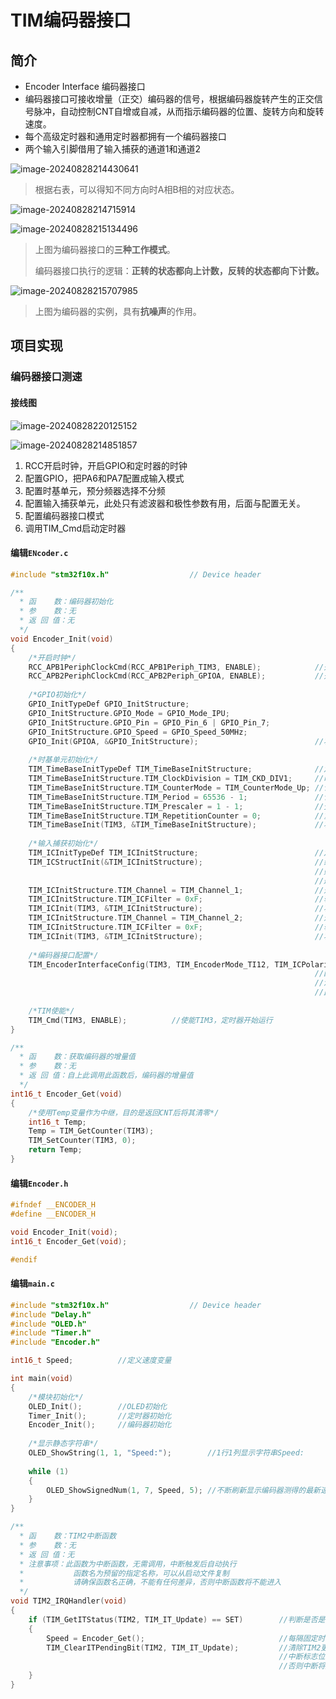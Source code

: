 # TIM编码器接口

## 简介

- Encoder Interface 编码器接口
- 编码器接口可接收增量（正交）编码器的信号，根据编码器旋转产生的正交信号脉冲，自动控制CNT自增或自减，从而指示编码器的位置、旋转方向和旋转速度。
- 每个高级定时器和通用定时器都拥有一个编码器接口
- 两个输入引脚借用了输入捕获的通道1和通道2

![image-20240828214430641](https://picgo-1301260628.cos.ap-guangzhou.myqcloud.com/image-20240828214430641.png)

<!--more-->

> 根据右表，可以得知不同方向时A相B相的对应状态。

![image-20240828214715914](https://picgo-1301260628.cos.ap-guangzhou.myqcloud.com/image-20240828214715914.png)

![image-20240828215134496](https://picgo-1301260628.cos.ap-guangzhou.myqcloud.com/image-20240828215134496.png)

> 上图为编码器接口的**三种工作模式**。
>
> 编码器接口执行的逻辑：**正转的状态都向上计数，反转的状态都向下计数。**

![image-20240828215707985](https://picgo-1301260628.cos.ap-guangzhou.myqcloud.com/image-20240828215707985.png)

> 上图为编码器的实例，具有**抗噪声**的作用。

## 项目实现

### 编码器接口测速

#### 接线图

![image-20240828220125152](https://picgo-1301260628.cos.ap-guangzhou.myqcloud.com/image-20240828220125152.png)

![image-20240828214851857](https://picgo-1301260628.cos.ap-guangzhou.myqcloud.com/image-20240828214851857.png)

1. RCC开启时钟，开启GPIO和定时器的时钟
2. 配置GPIO，把PA6和PA7配置成输入模式
3. 配置时基单元，预分频器选择不分频
4. 配置输入捕获单元，此处只有滤波器和极性参数有用，后面与配置无关。
5. 配置编码器接口模式
6. 调用TIM_Cmd启动定时器

#### 编辑`ENcoder.c`

```c
#include "stm32f10x.h"                  // Device header

/**
  * 函    数：编码器初始化
  * 参    数：无
  * 返 回 值：无
  */
void Encoder_Init(void)
{
	/*开启时钟*/
	RCC_APB1PeriphClockCmd(RCC_APB1Periph_TIM3, ENABLE);			//开启TIM3的时钟
	RCC_APB2PeriphClockCmd(RCC_APB2Periph_GPIOA, ENABLE);			//开启GPIOA的时钟
	
	/*GPIO初始化*/
	GPIO_InitTypeDef GPIO_InitStructure;
	GPIO_InitStructure.GPIO_Mode = GPIO_Mode_IPU;
	GPIO_InitStructure.GPIO_Pin = GPIO_Pin_6 | GPIO_Pin_7;
	GPIO_InitStructure.GPIO_Speed = GPIO_Speed_50MHz;
	GPIO_Init(GPIOA, &GPIO_InitStructure);							//将PA6和PA7引脚初始化为上拉输入
	
	/*时基单元初始化*/
	TIM_TimeBaseInitTypeDef TIM_TimeBaseInitStructure;				//定义结构体变量
	TIM_TimeBaseInitStructure.TIM_ClockDivision = TIM_CKD_DIV1;     //时钟分频，选择不分频，此参数用于配置滤波器时钟，不影响时基单元功能
	TIM_TimeBaseInitStructure.TIM_CounterMode = TIM_CounterMode_Up; //计数器模式，选择向上计数
	TIM_TimeBaseInitStructure.TIM_Period = 65536 - 1;               //计数周期，即ARR的值
	TIM_TimeBaseInitStructure.TIM_Prescaler = 1 - 1;                //预分频器，即PSC的值
	TIM_TimeBaseInitStructure.TIM_RepetitionCounter = 0;            //重复计数器，高级定时器才会用到
	TIM_TimeBaseInit(TIM3, &TIM_TimeBaseInitStructure);             //将结构体变量交给TIM_TimeBaseInit，配置TIM3的时基单元
	
	/*输入捕获初始化*/
	TIM_ICInitTypeDef TIM_ICInitStructure;							//定义结构体变量
	TIM_ICStructInit(&TIM_ICInitStructure);							//结构体初始化，若结构体没有完整赋值
																	//则最好执行此函数，给结构体所有成员都赋一个默认值
																	//避免结构体初值不确定的问题
	TIM_ICInitStructure.TIM_Channel = TIM_Channel_1;				//选择配置定时器通道1
	TIM_ICInitStructure.TIM_ICFilter = 0xF;							//输入滤波器参数，可以过滤信号抖动
	TIM_ICInit(TIM3, &TIM_ICInitStructure);							//将结构体变量交给TIM_ICInit，配置TIM3的输入捕获通道
	TIM_ICInitStructure.TIM_Channel = TIM_Channel_2;				//选择配置定时器通道2
	TIM_ICInitStructure.TIM_ICFilter = 0xF;							//输入滤波器参数，可以过滤信号抖动
	TIM_ICInit(TIM3, &TIM_ICInitStructure);							//将结构体变量交给TIM_ICInit，配置TIM3的输入捕获通道
	
	/*编码器接口配置*/
	TIM_EncoderInterfaceConfig(TIM3, TIM_EncoderMode_TI12, TIM_ICPolarity_Rising, TIM_ICPolarity_Rising);
																	//配置编码器模式以及两个输入通道是否反相
																	//注意此时参数的Rising和Falling已经不代表上升沿和下降沿了，而是代表是否反相
																	//此函数必须在输入捕获初始化之后进行，否则输入捕获的配置会覆盖此函数的部分配置
	
	/*TIM使能*/
	TIM_Cmd(TIM3, ENABLE);			//使能TIM3，定时器开始运行
}

/**
  * 函    数：获取编码器的增量值
  * 参    数：无
  * 返 回 值：自上此调用此函数后，编码器的增量值
  */
int16_t Encoder_Get(void)
{
	/*使用Temp变量作为中继，目的是返回CNT后将其清零*/
	int16_t Temp;
	Temp = TIM_GetCounter(TIM3);
	TIM_SetCounter(TIM3, 0);
	return Temp;
}

```

#### 编辑`Encoder.h`

```c
#ifndef __ENCODER_H
#define __ENCODER_H

void Encoder_Init(void);
int16_t Encoder_Get(void);

#endif

```

#### 编辑`main.c`

```c
#include "stm32f10x.h"                  // Device header
#include "Delay.h"
#include "OLED.h"
#include "Timer.h"
#include "Encoder.h"

int16_t Speed;			//定义速度变量

int main(void)
{
	/*模块初始化*/
	OLED_Init();		//OLED初始化
	Timer_Init();		//定时器初始化
	Encoder_Init();		//编码器初始化
	
	/*显示静态字符串*/
	OLED_ShowString(1, 1, "Speed:");		//1行1列显示字符串Speed:
	
	while (1)
	{
		OLED_ShowSignedNum(1, 7, Speed, 5);	//不断刷新显示编码器测得的最新速度
	}
}

/**
  * 函    数：TIM2中断函数
  * 参    数：无
  * 返 回 值：无
  * 注意事项：此函数为中断函数，无需调用，中断触发后自动执行
  *           函数名为预留的指定名称，可以从启动文件复制
  *           请确保函数名正确，不能有任何差异，否则中断函数将不能进入
  */
void TIM2_IRQHandler(void)
{
	if (TIM_GetITStatus(TIM2, TIM_IT_Update) == SET)		//判断是否是TIM2的更新事件触发的中断
	{
		Speed = Encoder_Get();								//每隔固定时间段读取一次编码器计数增量值，即为速度值
		TIM_ClearITPendingBit(TIM2, TIM_IT_Update);			//清除TIM2更新事件的中断标志位
															//中断标志位必须清除
															//否则中断将连续不断地触发，导致主程序卡死
	}
}

```

